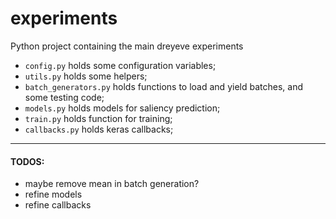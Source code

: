 # experiments
Python project containing the main dreyeve experiments

* `config.py` holds some configuration variables;
* `utils.py` holds some helpers;
* `batch_generators.py` holds functions to load and yield batches, and
 some testing code;
* `models.py` holds models for saliency prediction;
* `train.py` holds function for training;
* `callbacks.py` holds keras callbacks;


---

#### TODOS:
* maybe remove mean in batch generation?
* refine models
* refine callbacks

